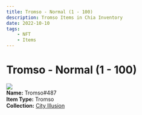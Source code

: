 ```yaml
---
title: Tromso - Normal (1 - 100)
description: Tromso Items in Chia Inventory
date: 2022-10-10
tags:
    - NFT
    - Items
---
```


# Tromso - Normal (1 - 100)
<div class="item_thumbnail">
<img loading="lazy" src="https://olvr3aphfxzuwfkqtcmzvlpdsgoq3wawfqgnypl6y66fyuihmi.arweave.net/cusdgect80sVUJ_iZmq3jkZ0N2BYsDNw9fse8XFEHYg"><br/>
<div><strong>Name:</strong> Tromso#487</div>
<div><strong>Item Type:</strong> Tromso</div>
<div><strong>Collection:</strong> <a href="https://www.spacescan.io/xch/nft/collection/col1lend2dcn558km4wcwta4xnkfv3xpcmlp9kyt0m909emvfxechlyqdl5ndg">City Illusion</a></div>
</div>

